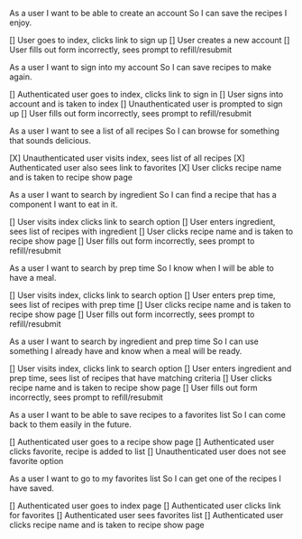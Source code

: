As a user
I want to be able to create an account
So I can save the recipes I enjoy.

[] User goes to index, clicks link to sign up
[] User creates a new account
[] User fills out form incorrectly, sees prompt to refill/resubmit


As a user
I want to sign into my account
So I can save recipes to make again.

[] Authenticated user goes to index, clicks link to sign in
[] User signs into account and is taken to index
[] Unauthenticated user is prompted to sign up
[] User fills out form incorrectly, sees prompt to refill/resubmit


As a user
I want to see a list of all recipes
So I can browse for something that sounds delicious.

[X] Unauthenticated user visits index, sees list of all recipes
[X] Authenticated user also sees link to favorites
[X] User clicks recipe name and is taken to recipe show page


As a user
I want to search by ingredient
So I can find a recipe that has a component I want to eat in it.

[] User visits index clicks link to search option
[] User enters ingredient, sees list of recipes with ingredient
[] User clicks recipe name and is taken to recipe show page
[] User fills out form incorrectly, sees prompt to refill/resubmit


As a user
I want to search by prep time
So I know when I will be able to have a meal.

[] User visits index, clicks link to search option
[] User enters prep time, sees list of recipes with prep time
[] User clicks recipe name and is taken to recipe show page
[] User fills out form incorrectly, sees prompt to refill/resubmit


As a user
I want to search by ingredient and prep time
So I can use something I already have and know when a meal will be ready.

[] User visits index, clicks link to search option
[] User enters ingredient and prep time, sees list of recipes that have matching criteria
[] User clicks recipe name and is taken to recipe show page
[] User fills out form incorrectly, sees prompt to refill/resubmit

As a user
I want to be able to save recipes to a favorites list
So I can come back to them easily in the future.

[] Authenticated user goes to a recipe show page
[] Authenticated user clicks favorite, recipe is added to list
[] Unauthenticated user does not see favorite option


As a user
I want to go to my favorites list
So I can get one of the recipes I have saved.

[] Authenticated user goes to index page
[] Authenticated user clicks link for favorites
[] Authenticated user sees favorites list
[] Authenticated user clicks recipe name and is taken to recipe show page
